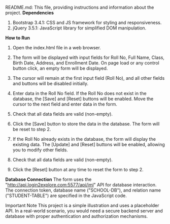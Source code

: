 
README.md: This file, providing instructions and information about the project.
**Dependencies**
1. Bootstrap 3.4.1: CSS and JS framework for styling and responsiveness.
2. jQuery 3.5.1: JavaScript library for simplified DOM manipulation.
 
**How to Run**
1. Open the index.html file in a web browser.

2. The form will be displayed with input fields for Roll No, Full Name, Class, Birth Date, Address, and Enrollment Date. On page load or any control button click, an empty form will be displayed.

3. The cursor will remain at the first input field (Roll No), and all other fields and buttons will be disabled initially.

4. Enter data in the Roll No field. If the Roll No does not exist in the database, the [Save] and [Reset] buttons will be enabled. Move the cursor to the next field and enter data in the form.

5. Check that all data fields are valid (non-empty).

6. Click the [Save] button to store the data in the database. The form will be reset to step 2.

7. If the Roll No already exists in the database, the form will display the existing data. The [Update] and [Reset] buttons will be enabled, allowing you to modify other fields.

8. Check that all data fields are valid (non-empty).

9. Click the [Reset] button at any time to reset the form to step 2.

**Database Connection**
The form uses the "http://api.login2explore.com:5577/api/iml" API for database interaction. The connection token, database name ("SCHOOL-DB"), and relation name ("STUDENT-TABLE") are specified in the JavaScript code.

Important Note
This project is a simple illustration and uses a placeholder API. In a real-world scenario, you would need a secure backend server and database with proper authentication and authorization mechanisms.
